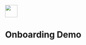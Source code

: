 [<img height=40 src="https://raw.githubusercontent.com/widgetbook/widgetbook/4130a18efa61a1b94185409a6f7a735e0494fb30/docs/assets/WidgetbookLogo.svg">](https://www.widgetbook.io/)
<br />
# Onboarding Demo
